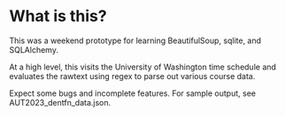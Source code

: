 # What is this?
This was a weekend prototype for learning BeautifulSoup, sqlite, and SQLAlchemy. 

At a high level, this visits the University of Washington time schedule and evaluates the rawtext using regex to parse out various course data.

Expect some bugs and incomplete features. For sample output, see AUT2023_dentfn_data.json.
